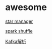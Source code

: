 # awesome

[star manager](https://app.astralapp.com/dashboard)

[spark shuffle](http://0x0fff.com/spark-architecture-shuffle/)

[Kafka解析](http://zqhxuyuan.github.io/2016/01/13/2016-01-13-Kafka-Picture/)
